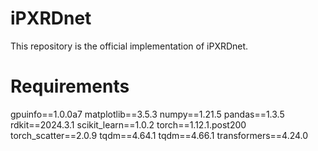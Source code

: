 # iPXRDnet
This repository is the official implementation of iPXRDnet.
# Requirements
gpuinfo==1.0.0a7
matplotlib==3.5.3
numpy==1.21.5
pandas==1.3.5
rdkit==2024.3.1
scikit_learn==1.0.2
torch==1.12.1.post200
torch_scatter==2.0.9
tqdm==4.64.1
tqdm==4.66.1
transformers==4.24.0
